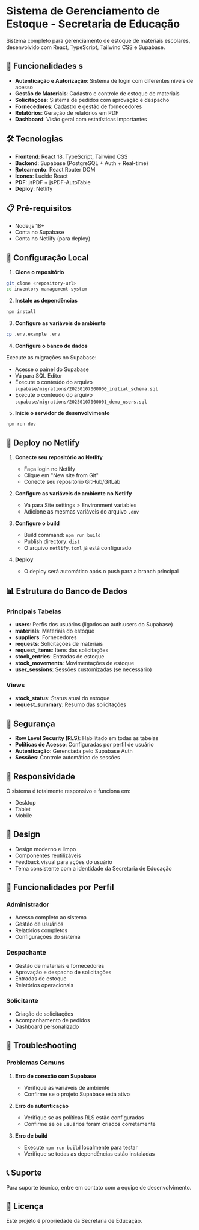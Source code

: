 # Sistema de Gerenciamento de Estoque - Secretaria de Educação

Sistema completo para gerenciamento de estoque de materiais escolares, desenvolvido com React, TypeScript, Tailwind CSS e Supabase.

## 🚀 Funcionalidades s

- **Autenticação e Autorização**: Sistema de login com diferentes níveis de acesso
- **Gestão de Materiais**: Cadastro e controle de estoque de materiais
- **Solicitações**: Sistema de pedidos com aprovação e despacho
- **Fornecedores**: Cadastro e gestão de fornecedores
- **Relatórios**: Geração de relatórios em PDF
- **Dashboard**: Visão geral com estatísticas importantes

## 🛠️ Tecnologias

- **Frontend**: React 18, TypeScript, Tailwind CSS
- **Backend**: Supabase (PostgreSQL + Auth + Real-time)
- **Roteamento**: React Router DOM
- **Ícones**: Lucide React
- **PDF**: jsPDF + jsPDF-AutoTable
- **Deploy**: Netlify

## 📋 Pré-requisitos

- Node.js 18+
- Conta no Supabase
- Conta no Netlify (para deploy)

## 🔧 Configuração Local

1. **Clone o repositório**
```bash
git clone <repository-url>
cd inventory-management-system
```

2. **Instale as dependências**
```bash
npm install
```

3. **Configure as variáveis de ambiente**
```bash
cp .env.example .env
```

4. **Configure o banco de dados**

Execute as migrações no Supabase:
- Acesse o painel do Supabase
- Vá para SQL Editor
- Execute o conteúdo do arquivo `supabase/migrations/20250107000000_initial_schema.sql`
- Execute o conteúdo do arquivo `supabase/migrations/20250107000001_demo_users.sql`

5. **Inicie o servidor de desenvolvimento**
```bash
npm run dev
```

## 🚀 Deploy no Netlify

1. **Conecte seu repositório ao Netlify**
   - Faça login no Netlify
   - Clique em "New site from Git"
   - Conecte seu repositório GitHub/GitLab

2. **Configure as variáveis de ambiente no Netlify**
   - Vá para Site settings > Environment variables
   - Adicione as mesmas variáveis do arquivo `.env`

3. **Configure o build**
   - Build command: `npm run build`
   - Publish directory: `dist`
   - O arquivo `netlify.toml` já está configurado

4. **Deploy**
   - O deploy será automático após o push para a branch principal

## 📊 Estrutura do Banco de Dados

### Principais Tabelas

- **users**: Perfis dos usuários (ligados ao auth.users do Supabase)
- **materials**: Materiais do estoque
- **suppliers**: Fornecedores
- **requests**: Solicitações de materiais
- **request_items**: Itens das solicitações
- **stock_entries**: Entradas de estoque
- **stock_movements**: Movimentações de estoque
- **user_sessions**: Sessões customizadas (se necessário)

### Views

- **stock_status**: Status atual do estoque
- **request_summary**: Resumo das solicitações

## 🔐 Segurança

- **Row Level Security (RLS)**: Habilitado em todas as tabelas
- **Políticas de Acesso**: Configuradas por perfil de usuário
- **Autenticação**: Gerenciada pelo Supabase Auth
- **Sessões**: Controle automático de sessões

## 📱 Responsividade

O sistema é totalmente responsivo e funciona em:
- Desktop
- Tablet
- Mobile

## 🎨 Design

- Design moderno e limpo
- Componentes reutilizáveis
- Feedback visual para ações do usuário
- Tema consistente com a identidade da Secretaria de Educação

## 🔄 Funcionalidades por Perfil

### Administrador
- Acesso completo ao sistema
- Gestão de usuários
- Relatórios completos
- Configurações do sistema

### Despachante
- Gestão de materiais e fornecedores
- Aprovação e despacho de solicitações
- Entradas de estoque
- Relatórios operacionais

### Solicitante
- Criação de solicitações
- Acompanhamento de pedidos
- Dashboard personalizado

## 🐛 Troubleshooting

### Problemas Comuns

1. **Erro de conexão com Supabase**
   - Verifique as variáveis de ambiente
   - Confirme se o projeto Supabase está ativo

2. **Erro de autenticação**
   - Verifique se as políticas RLS estão configuradas
   - Confirme se os usuários foram criados corretamente

3. **Erro de build**
   - Execute `npm run build` localmente para testar
   - Verifique se todas as dependências estão instaladas

## 📞 Suporte

Para suporte técnico, entre em contato com a equipe de desenvolvimento.

## 📄 Licença

Este projeto é propriedade da Secretaria de Educação.
